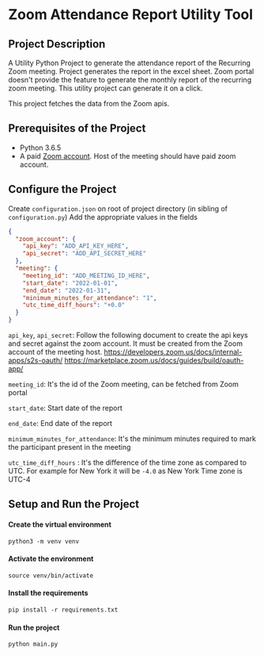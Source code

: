# Zoom Attendance Report Utility Tool

## Project Description

A Utility Python Project to generate the attendance report of the Recurring Zoom meeting. Project generates the report
in the excel sheet. Zoom portal doesn't provide the feature to generate the monthly report of the recurring zoom
meeting. This utility project can generate it on a click.

This project fetches the data from the Zoom apis.

## Prerequisites of the Project

* Python 3.6.5
* A paid [Zoom account](https://zoom.us/pricing). Host of the meeting should have paid zoom account.

## Configure the Project

Create `configuration.json` on root of project directory (in sibling of `configuration.py`)
Add the appropriate values in the fields

```json
{
  "zoom_account": {
    "api_key": "ADD_API_KEY_HERE",
    "api_secret": "ADD_API_SECRET_HERE"
  },
  "meeting": {
    "meeting_id": "ADD_MEETING_ID_HERE",
    "start_date": "2022-01-01",
    "end_date": "2022-01-31",
    "minimum_minutes_for_attendance": "1",
    "utc_time_diff_hours": "+0.0"
  }
}
```

`api_key`, `api_secret`:
Follow the following document to create the api keys and secret against the zoom account. It must be created from the
Zoom account of the meeting host.
https://developers.zoom.us/docs/internal-apps/s2s-oauth/
https://marketplace.zoom.us/docs/guides/build/oauth-app/

`meeting_id`: It's the id of the Zoom meeting, can be fetched from Zoom portal

`start_date`: Start date of the report

`end_date`: End date of the report

`minimum_minutes_for_attendance`: It's the minimum minutes required to mark the participant present in the meeting

`utc_time_diff_hours` : It's the difference of the time zone as compared to UTC. For example for New York it will
be `-4.0` as New York Time zone is UTC-4

## Setup and Run the Project

#### Create the virtual environment

`python3 -m venv venv`

#### Activate the environment

`source venv/bin/activate`

#### Install the requirements

`pip install -r requirements.txt`

#### Run the project

`python main.py`
